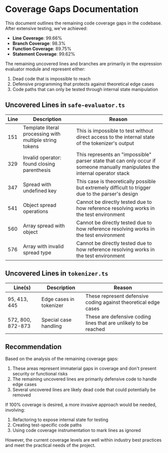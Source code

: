 # Coverage Gaps Documentation

This document outlines the remaining code coverage gaps in the codebase. After extensive testing, we've achieved:

- **Line Coverage**: 99.66%
- **Branch Coverage**: 98.3%
- **Function Coverage**: 89.75%
- **Statement Coverage**: 99.62%

The remaining uncovered lines and branches are primarily in the expression evaluator module and represent either:
1. Dead code that is impossible to reach
2. Defensive programming that protects against theoretical edge cases
3. Code paths that can only be tested through internal state manipulation

## Uncovered Lines in `safe-evaluator.ts`

| Line | Description | Reason |
|------|-------------|--------|
| 151 | Template literal processing with multiple string tokens | This is impossible to test without direct access to the internal state of the tokenizer's output |
| 329 | Invalid operator: found closing parenthesis | This represents an "impossible" parser state that can only occur if someone manually manipulates the internal operator stack |
| 347 | Spread with undefined key | This case is theoretically possible but extremely difficult to trigger due to the parser's design |
| 541 | Object spread operations | Cannot be directly tested due to how reference resolving works in the test environment |
| 560 | Array spread with object | Cannot be directly tested due to how reference resolving works in the test environment |
| 576 | Array with invalid spread type | Cannot be directly tested due to how reference resolving works in the test environment |

## Uncovered Lines in `tokenizer.ts`

| Line(s) | Description | Reason |
|---------|-------------|--------|
| 95, 413, 445 | Edge cases in tokenizer | These represent defensive coding against theoretical edge cases |
| 572, 800, 872-873 | Special case handling | These are defensive coding lines that are unlikely to be reached |

## Recommendation

Based on the analysis of the remaining coverage gaps:

1. These areas represent immaterial gaps in coverage and don't present security or functional risks
2. The remaining uncovered lines are primarily defensive code to handle edge cases
3. Several uncovered lines are likely dead code that could potentially be removed

If 100% coverage is desired, a more invasive approach would be needed, involving:
1. Refactoring to expose internal state for testing
2. Creating test-specific code paths
3. Using code coverage instrumentation to mark lines as ignored

However, the current coverage levels are well within industry best practices and meet the practical needs of the project. 